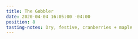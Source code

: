 ```yaml
---
title: The Gobbler
date: 2020-04-04 16:05:00 -04:00
position: 8
tasting-notes: Dry, festive, cranberries + maple
---
```


